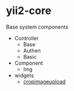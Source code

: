 # yii2-core
Base system components
- Controller
  - Base
  - Authen
  - Basic
- Component
  - Img
- widgets
  - [cropimageupload](https://github.com/andatech/yii2-core/tree/master/widgets/cropimageupload)